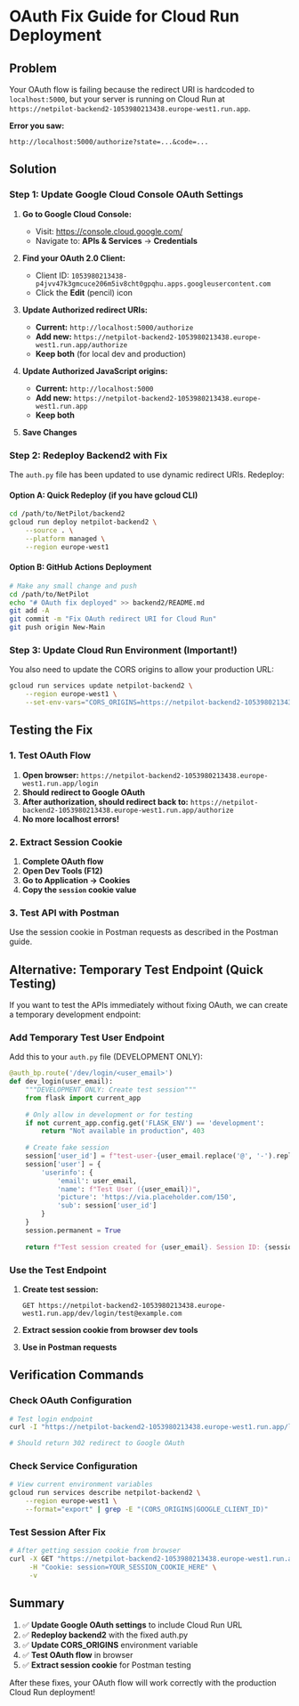 # OAuth Fix Guide for Cloud Run Deployment

## Problem

Your OAuth flow is failing because the redirect URI is hardcoded to `localhost:5000`, but your server is running on Cloud Run at `https://netpilot-backend2-1053980213438.europe-west1.run.app`.

**Error you saw:**
```
http://localhost:5000/authorize?state=...&code=...
```

## Solution

### Step 1: Update Google Cloud Console OAuth Settings

1. **Go to Google Cloud Console:**
   - Visit: https://console.cloud.google.com/
   - Navigate to: **APIs & Services** → **Credentials**

2. **Find your OAuth 2.0 Client:**
   - Client ID: `1053980213438-p4jvv47k3gmcuce206m5iv8cht0gpqhu.apps.googleusercontent.com`
   - Click the **Edit** (pencil) icon

3. **Update Authorized redirect URIs:**
   - **Current:** `http://localhost:5000/authorize`
   - **Add new:** `https://netpilot-backend2-1053980213438.europe-west1.run.app/authorize`
   - **Keep both** (for local dev and production)

4. **Update Authorized JavaScript origins:**
   - **Current:** `http://localhost:5000`
   - **Add new:** `https://netpilot-backend2-1053980213438.europe-west1.run.app`
   - **Keep both**

5. **Save Changes**

### Step 2: Redeploy Backend2 with Fix

The `auth.py` file has been updated to use dynamic redirect URIs. Redeploy:

#### Option A: Quick Redeploy (if you have gcloud CLI)

```bash
cd /path/to/NetPilot/backend2
gcloud run deploy netpilot-backend2 \
    --source . \
    --platform managed \
    --region europe-west1
```

#### Option B: GitHub Actions Deployment

```bash
# Make any small change and push
cd /path/to/NetPilot
echo "# OAuth fix deployed" >> backend2/README.md
git add -A
git commit -m "Fix OAuth redirect URI for Cloud Run"
git push origin New-Main
```

### Step 3: Update Cloud Run Environment (Important!)

You also need to update the CORS origins to allow your production URL:

```bash
gcloud run services update netpilot-backend2 \
    --region europe-west1 \
    --set-env-vars="CORS_ORIGINS=https://netpilot-backend2-1053980213438.europe-west1.run.app,http://localhost:5173,http://localhost:3000"
```

## Testing the Fix

### 1. Test OAuth Flow

1. **Open browser:** `https://netpilot-backend2-1053980213438.europe-west1.run.app/login`
2. **Should redirect to Google OAuth**
3. **After authorization, should redirect back to:** `https://netpilot-backend2-1053980213438.europe-west1.run.app/authorize`
4. **No more localhost errors!**

### 2. Extract Session Cookie

1. **Complete OAuth flow**
2. **Open Dev Tools (F12)**
3. **Go to Application → Cookies**
4. **Copy the `session` cookie value**

### 3. Test API with Postman

Use the session cookie in Postman requests as described in the Postman guide.

## Alternative: Temporary Test Endpoint (Quick Testing)

If you want to test the APIs immediately without fixing OAuth, we can create a temporary development endpoint:

### Add Temporary Test User Endpoint

Add this to your `auth.py` file (DEVELOPMENT ONLY):

```python
@auth_bp.route('/dev/login/<user_email>')
def dev_login(user_email):
    """DEVELOPMENT ONLY: Create test session"""
    from flask import current_app
    
    # Only allow in development or for testing
    if not current_app.config.get('FLASK_ENV') == 'development':
        return "Not available in production", 403
    
    # Create fake session
    session['user_id'] = f"test-user-{user_email.replace('@', '-').replace('.', '-')}"
    session['user'] = {
        'userinfo': {
            'email': user_email,
            'name': f"Test User ({user_email})",
            'picture': 'https://via.placeholder.com/150',
            'sub': session['user_id']
        }
    }
    session.permanent = True
    
    return f"Test session created for {user_email}. Session ID: {session['user_id']}"
```

### Use the Test Endpoint

1. **Create test session:**
   ```
   GET https://netpilot-backend2-1053980213438.europe-west1.run.app/dev/login/test@example.com
   ```

2. **Extract session cookie from browser dev tools**

3. **Use in Postman requests**

## Verification Commands

### Check OAuth Configuration
```bash
# Test login endpoint
curl -I "https://netpilot-backend2-1053980213438.europe-west1.run.app/login"

# Should return 302 redirect to Google OAuth
```

### Check Service Configuration
```bash
# View current environment variables
gcloud run services describe netpilot-backend2 \
    --region europe-west1 \
    --format="export" | grep -E "(CORS_ORIGINS|GOOGLE_CLIENT_ID)"
```

### Test Session After Fix
```bash
# After getting session cookie from browser
curl -X GET "https://netpilot-backend2-1053980213438.europe-west1.run.app/me" \
     -H "Cookie: session=YOUR_SESSION_COOKIE_HERE" \
     -v
```

## Summary

1. ✅ **Update Google OAuth settings** to include Cloud Run URL
2. ✅ **Redeploy backend2** with the fixed auth.py
3. ✅ **Update CORS_ORIGINS** environment variable
4. ✅ **Test OAuth flow** in browser
5. ✅ **Extract session cookie** for Postman testing

After these fixes, your OAuth flow will work correctly with the production Cloud Run deployment!
